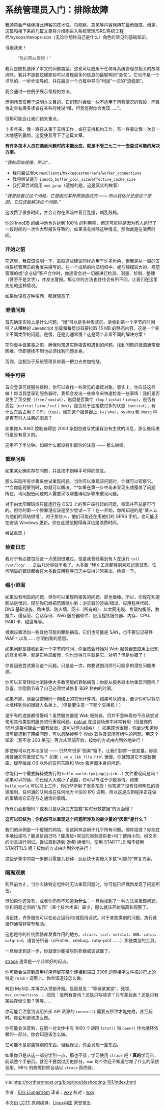 系统管理员入门：排除故障
======

我通常会严格保持此博客的技术性，将观察、意见等内容保持在最低限度。但是，这篇和接下来的几篇文章将介绍刚进入系统管理/SRE/系统工程师/sysops/devops-ops（无论你想称自己是什么）角色的常见的基础知识。

请跟我来！

> “我的网站很慢！”

我只是随机选择了本文的问题类型，这也可以应用于任何与系统管理员相关的故障排除。我并不是要炫耀那些可以发现最多的信息的最聪明的“金句”。它也不是一个详尽的、一步步指导的、并在最后一个方框中导向“利润”一词的“流程图”。 

我会通过一些例子展示常规的方法。

示例场景仅用于说明本文目的。它们有时会做一些不适用于所有情况的假设，而且肯定会有很多读者在某些时候说“哦，但我觉得你会发现……”。

但那可能会让我们错失重点。

十多年来，我一直在从事于支持工作，或在支持机构工作，有一件事让我一次又一次地感到震惊，这促使我写下了这篇文章。

**有许多技术人员在遇到问题时的本能反应，就是不管三七二十一去尝试可能的解决方案。**

*“我的网站很慢，所以”，*

* 我将尝试增大 `MaxClients`/`MaxRequestWorkers`/`worker_connections`
* 我将尝试提升 `innodb_buffer_pool_size`/`effective_cache_size`
* 我打算尝试启用 `mod_gzip`（遗憾的是，这是真实的故事）

*“我曾经看过这个问题，它是因为某种原因造成的 —— 所以我估计还是这个原因，它应该能解决这个问题。”*

这浪费了很多时间，并会让你在黑暗中盲目乱撞，胡乱鼓捣。

你的 InnoDB 的缓冲池也许达到 100％ 的利用率，但这可能只是因为有人运行了一段时间的一次性大型报告导致的。如果没有排除这种情况，那你就是在浪费时间。

### 开始之前

在这里，我应该说明一下，虽然这些建议同样适用于许多角色，但我是从一般的支持系统管理员的角度来撰写的。在一个成熟的内部组织中，或与规模较大的、规范管理的或“企业级”客户合作时，你通常会对一切都进行检测、测量、绘制、整理（甚至不是文字），并发出警报。那么你的方法也往往会有所不同。让我们在这里先忽略这种情况。

如果你没有这种东西，那就随意了。

### 澄清问题

首先确定实际上是什么问题。“慢”可以是多种形式的。是收到第一个字节的时间吗？从糟糕的 Javascript 加载和每页加载要拉取 15 MB 的静态内容，这是一个完全不同类型的问题。是慢，还是比通常慢？这是两个非常不同的解决方案！

在你着手做某事之前，确保你知道实际报告和遇到的问题。找到问题的根源通常很困难，但即便找不到也必须找到问题本身。

否则，这相当于系统管理员带着一把刀去参加枪战。

### 唾手可得

首次登录可疑服务器时，你可以查找一些常见的嫌疑对象。事实上，你应该这样做！每当我登录到服务器时，我都会发出一些命令来快速检查一些事情：我们是否发生了页交换（`free` / `vmstat`），磁盘是否繁忙（`top` / `iostat` / `iotop`），是否有丢包（`netstat` / `proc` / `net` / `dev`），是否处于连接数过多的状态（`netstat`），有什么东西占用了 CPU（`top`），谁在这个服务器上（`w` / `who`），syslog 和 `dmesg` 中是否有引人注目的消息？

如果你从 RAID 控制器得到 2000 条抱怨直写式缓存没有生效的消息，那么继续进行是没有意义的。

这用不了半分钟。如果什么都没有引起你的注意 —— 那么继续。

### 重现问题

如果某处确实存在问题，并且找不到唾手可得的信息。

那么采取所有步骤来尝试重现问题。当你可以重现该问题时，你就可以观察它。**当你能观察到时，你就可以解决。**如果在第一步中尚未显现出或覆盖了问题所在，询问报告问题的人需要采取哪些确切步骤来重现问题。

对于由太阳耀斑或只能运行在 OS/2 上的客户端引起的问题，重现并不总是可行的。但你的第一个停靠港应该是至少尝试一下！在一开始，你所知道的是“某人认为他们的网站很慢”。对于那些人，他们可能还在用他们的 GPRS 手机，也可能正在安装 Windows 更新。你在这里挖掘得再深也是浪费时间。

尝试重现！

### 检查日志

我对于有必要包括这一点感到很难过。但是我曾经看到有人在运行 `tail /var/log/...` 之后几分钟就不看了。大多数 *NIX 工具都特别喜欢记录日志。任何明显的错误都会在大多数应用程序日志中显得非常突出。检查一下。

### 缩小范围

如果没有明显的问题，但你可以重现所报告的问题，那也很棒。所以，你现在知道网站是慢的。现在你已经把范围缩小到：浏览器的渲染/错误、应用程序代码、DNS 基础设施、路由器、防火墙、网卡（所有的）、以太网电缆、负载均衡器、数据库、缓存层、会话存储、Web 服务器软件、应用程序服务器、内存、CPU、RAID 卡、磁盘等等。

根据设置添加一些其他可能的罪魁祸首。它们也可能是 SAN，也不要忘记硬件 WAF！以及…… 你明白我的意思。

如果问题是接收到第一个字节的时间，你当然会开始对 Web 服务器去应用上已知的修复程序，就是它响应缓慢，你也觉得几乎就是它，对吧？但是你错了！

你要回去尝试重现这个问题。只是这一次，你要试图消除尽可能多的潜在问题来源。

你可以非常轻松地消除绝大多数可能的罪魁祸首：你能从服务器本地重现问题吗？恭喜，你刚刚节省了自己必须尝试修复 BGP 路由的时间。

如果不能，请尝试使用同一网络上的其他计算机。如果可以的话，至少你可以将防火墙移到你的嫌疑人名单上，（但是要注意一下那个交换机！）

是所有的连接都很慢吗？虽然服务器是 Web 服务器，但并不意味着你不应该尝试使用其他类型的服务进行重现问题。[netcat][1] 在这些场景中非常有用（但是你的 SSH 连接可能会一直有延迟，这可以作为线索）！ 如果这也很慢，你至少知道你很可能遇到了网络问题，可以忽略掉整个 Web 软件及其所有组件的问题。用这个知识（我不收 200 美元）再次从顶部开始，按你的方式由内到外地进行！

即使你可以在本地复现 —— 仍然有很多“因素”留下。让我们排除一些变量。你能用普通文件重现它吗？ 如果 `i_am_a_1kb_file.html` 很慢，你就知道它不是数据库、缓存层或 OS 以外的任何东西和 Web 服务器本身的问题。

你能用一个需要解释或执行的 `hello_world.(py|php|js|rb..)` 文件重现问题吗？如果可以的话，你已经大大缩小了范围，你可以专注于少数事情。如果 `hello_world` 可以马上工作，你仍然学到了很多东西！你知道了没有任何明显的资源限制、任何满的队列或在任何地方卡住的 IPC 调用，所以这是应用程序正在做的事情或它正在与之通信的事情。

所有页面都慢吗？或者只是从第三方加载“实时分数数据”的页面慢？

**这可以归结为：你仍然可以重现这个问题所涉及的最少量的“因素”是什么？**

我们的示例是一个缓慢的网站，但这同样适用于几乎所有问题。邮件投递？你能在本地投递吗？能发给自己吗？能发给<常见的服务提供者>吗？使用小的、纯文本的消息进行测试。尝试直到遇到 2MB 拥堵时。使用 STARTTLS 和不使用 STARTTLS 呢？按你的方式由内到外地进行！

这些步骤中的每一步都只需要几秒钟，远远快于实施大多数“可能的”修复方案。

### 隔离观察

到目前为止，当你去除特定组件时无法重现问题时，你可能已经偶然发现了问题所在。

但如果你还没有，或者你仍然不知道**为什么**：一旦你找到了一种方法来重现问题，你和问题之间的“东西”（某个技术术语）最少，那么就该开始隔离和观察了。

请记住，许多服务可以在前台运行和/或启用调试。对于某些类别的问题，执行此操作通常非常有帮助。

这也是你的传统武器库发挥作用的地方。`strace`、`lsof`、`netstat`、`GDB`、`iotop`、`valgrind`、语言分析器（cProfile、xdebug、ruby-prof ……）那些类型的工具。

一旦你走到这一步，你就很少能摆脱剖析器或调试器了。

[strace][2] 通常是一个非常好的起点。

你可能会注意到应用程序停留在某个连接到端口 3306 的套接字文件描述符上的特定 `read()` 调用上。你会知道该怎么做。

转到 MySQL 并再次从顶部开始。显而易见：“等待某某锁”、死锁、`max_connections` ……进而：是所有查询？还是只写请求？只有某些表？还是只有某些存储引擎？等等……

你可能会注意到调用外部 API 资源的 `connect()` 需要五秒钟才能完成，甚至超时。你会知道该怎么做。

你可能会注意到，在同一对文件中有 1000 个调用 `fstat()` 和 `open()` 作为循环依赖的一部分。你会知道该怎么做。

它可能不是那些特别的东西，但我保证，你会发现一些东西。
 
如果你只是从这一部分学到一点，那也不错；学习使用 `strace` 吧！**真的**学习它，阅读整个手册页。甚至不要跳过历史部分。`man` 每个你还不知道它做了什么的系统调用。98％ 的故障排除会话以 `strace` 而终结。

---------------------------------------------------------------------

via: http://northernmost.org/blog/troubleshooting-101/index.html

作者：[Erik Ljungstrom][a]
译者：[wxy](https://github.com/wxy)
校对：[wxy](https://github.com/wxy)

本文由 [LCTT](https://github.com/LCTT/TranslateProject) 原创编译，[Linux中国](https://linux.cn/) 荣誉推出

[a]:http://northernmost.org
[1]:http://nc110.sourceforge.net/
[2]:https://linux.die.net/man/1/strace
